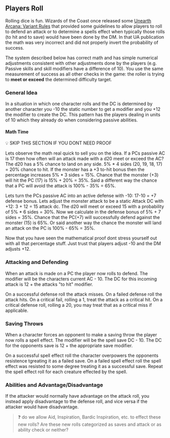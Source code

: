 ## Players Roll

Rolling dice is fun. Wizards of the Coast once released some [Unearth Arcana: Variant Rules](https://media.wizards.com/2015/downloads/dnd/UA5_VariantRules.pdf) that provided some guidelines to allow players to roll to defend an attack or to determine a spells effect when typically those rolls (to hit and to save) would have been done by the DM. In that UA publication the math was very incorrect and did not properly invert the probability of success.

The system described below has correct math and has simple numerical adjustments consistent with other adjustments done by the players (e.g. Passive skills and skill modifiers have a difference of 10). You use the same measurement of success as all other checks in the game: the roller is trying to **meet or exceed** the determined difficulty target.

### General Idea

In a situation in which one character rolls and the DC is determined by another character you -10 the static number to get a modifier and you +12 the modifier to create the DC. This pattern has the players dealing in units of 10 which they already do when considering passive abilities.

#### Math Time

💡 SKIP THIS SECTION IF YOU DONT NEED PROOF

Lets observe the math real quick to sell you on the idea. If a PCs passive AC is 17 then how often will an attack made with a d20 meet or exceed the AC? The d20 has a 5% chance to land on any side. 5% \* 4 sides (20, 19, 18, 17) = 20% chance to hit. If the monster has a +3 to-hit bonus then the percentage increases 5% \* 3 sides = 15%. Chance that the monster (+3) will hit the PC (17) is 15% + 20% = 35%. Said a different way the chance that a PC will avoid the attack is 100% - 35% = 65%.

Lets turn the PCs passive AC into an active defense with -10: 17-10 = +7 defense bonus. Lets adjust the monster attack to be a static Attack DC with +12: 3 + 12 = 15 attack dc. The d20 will meet or exceed 15 with a probability of 5% \* 6 sides = 30%. Now we calculate in the defense bonus of 5% + 7 sides = 35%. Chance that the PC(+7) will successfully defend against the monster (15) is 65%. Or said another way the chance the monster will land an attack on the PC is 100% - 65% = 35%.

Now that you have seen the mathematical proof dont stress yourself out with all that percentage stuff. Just trust that players adjust -10 and the DM adjusts +12.

### Attacking and Defending

When an attack is made on a PC the player now rolls to defend. The modifier will be the characters current AC - 10. The DC for this incoming attack is 12 + the attacks "to hit" modifier.

On a successful defense roll the attack misses. On a failed defense roll the attack hits. On a critical fail, rolling a 1, treat the attack as a critical hit. On a critical defense roll, rolling a 20, you may treat that as a critical miss if applicable.

### Saving Throws

When a character forces an opponent to make a saving throw the player now rolls a spell effect. The modifier will be the spell save DC - 10. The DC for the opponents save is 12 + the appropriate save modifier.

On a successful spell effect roll the character overpowers the opponents resistence tgreating it as a failed save. On a failed spell effect roll the spell effect was resisted to some degree treating it as a successful save. Repeat the spell effect roll for each creature effected by the spell.

### Abilities and Advantage/Disadvantage

If the attacker would normally have advantage on the attack roll, you instead apply disadvantage to the defense roll, and vice versa if the attacker would have disadvantage.

> ❓ do we allow Aid, Inspiration, Bardic Inspiration, etc. to effect these new rolls? Are these new rolls categorized as saves and attack or as ability check or neither?
